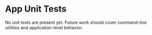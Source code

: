 # App Unit Tests

No unit tests are present yet. Future work should cover command-line utilities and application-level behavior.

